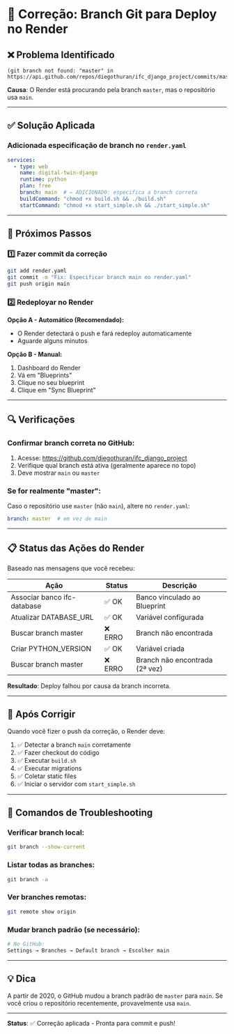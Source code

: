 # 🔧 Correção: Branch Git para Deploy no Render

## ❌ Problema Identificado

```
(git branch not found: "master" in https://api.github.com/repos/diegothuran/ifc_django_project/commits/master)
```

**Causa**: O Render está procurando pela branch `master`, mas o repositório usa `main`.

---

## ✅ Solução Aplicada

### Adicionada especificação de branch no `render.yaml`

```yaml
services:
  - type: web
    name: digital-twin-django
    runtime: python
    plan: free
    branch: main  # ← ADICIONADO: especifica a branch correta
    buildCommand: "chmod +x build.sh && ./build.sh"
    startCommand: "chmod +x start_simple.sh && ./start_simple.sh"
```

---

## 🚀 Próximos Passos

### 1️⃣ Fazer commit da correção

```bash
git add render.yaml
git commit -m "Fix: Especificar branch main no render.yaml"
git push origin main
```

### 2️⃣ Redeployar no Render

**Opção A - Automático (Recomendado):**
- O Render detectará o push e fará redeploy automaticamente
- Aguarde alguns minutos

**Opção B - Manual:**
1. Dashboard do Render
2. Vá em "Blueprints"
3. Clique no seu blueprint
4. Clique em "Sync Blueprint"

---

## 🔍 Verificações

### Confirmar branch correta no GitHub:

1. Acesse: https://github.com/diegothuran/ifc_django_project
2. Verifique qual branch está ativa (geralmente aparece no topo)
3. Deve mostrar `main` ou `master`

### Se for realmente "master":

Caso o repositório use `master` (não `main`), altere no `render.yaml`:

```yaml
branch: master  # em vez de main
```

---

## 📋 Status das Ações do Render

Baseado nas mensagens que você recebeu:

| Ação | Status | Descrição |
|------|--------|-----------|
| Associar banco ifc-database | ✅ OK | Banco vinculado ao Blueprint |
| Atualizar DATABASE_URL | ✅ OK | Variável configurada |
| Buscar branch master | ❌ ERRO | Branch não encontrada |
| Criar PYTHON_VERSION | ✅ OK | Variável criada |
| Buscar branch master | ❌ ERRO | Branch não encontrada (2ª vez) |

**Resultado**: Deploy falhou por causa da branch incorreta.

---

## 🎯 Após Corrigir

Quando você fizer o push da correção, o Render deve:

1. ✅ Detectar a branch `main` corretamente
2. ✅ Fazer checkout do código
3. ✅ Executar `build.sh`
4. ✅ Executar migrations
5. ✅ Coletar static files
6. ✅ Iniciar o servidor com `start_simple.sh`

---

## 🔧 Comandos de Troubleshooting

### Verificar branch local:
```bash
git branch --show-current
```

### Listar todas as branches:
```bash
git branch -a
```

### Ver branches remotas:
```bash
git remote show origin
```

### Mudar branch padrão (se necessário):
```bash
# No GitHub:
Settings → Branches → Default branch → Escolher main
```

---

## 💡 Dica

A partir de 2020, o GitHub mudou a branch padrão de `master` para `main`. Se você criou o repositório recentemente, provavelmente usa `main`.

---

**Status**: ✅ Correção aplicada - Pronta para commit e push!


